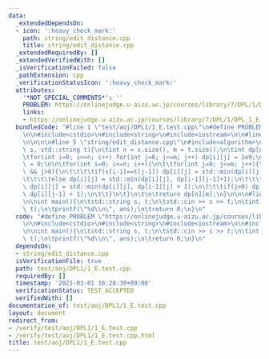 ```yaml
---
data:
  _extendedDependsOn:
  - icon: ':heavy_check_mark:'
    path: string/edit_distance.cpp
    title: string/edit_distance.cpp
  _extendedRequiredBy: []
  _extendedVerifiedWith: []
  _isVerificationFailed: false
  _pathExtension: cpp
  _verificationStatusIcon: ':heavy_check_mark:'
  attributes:
    '*NOT_SPECIAL_COMMENTS*': ''
    PROBLEM: https://onlinejudge.u-aizu.ac.jp/courses/library/7/DPL/1/DPL_1_E
    links:
    - https://onlinejudge.u-aizu.ac.jp/courses/library/7/DPL/1/DPL_1_E
  bundledCode: "#line 1 \"test/aoj/DPL1/1_E.test.cpp\"\n#define PROBLEM \"https://onlinejudge.u-aizu.ac.jp/courses/library/7/DPL/1/DPL_1_E\"\
    \n\n#include<cstdio>\n#include<string>\n#include<iostream>\n\n#line 1 \"string/edit_distance.cpp\"\
    \n\n\n\n#line 5 \"string/edit_distance.cpp\"\n#include<algorithm>\n\nint edit_distance(std::string\
    \ s, std::string t){\n\tint n = s.size(), m = t.size();\n\tint dp[n+1][m+1];\n\
    \tfor(int i=0; i<=n; i++) for(int j=0; j<=m; j++) dp[i][j] = 1e9;\n\tdp[0][0]\
    \ = 0;\n\n\tfor(int i=0; i<=n; i++){\n\t\tfor(int j=0; j<=m; j++){\n\t\t\tif(i>0\
    \ && j>0){\n\t\t\t\tif(s[i-1]==t[j-1]) dp[i][j] = std::min(dp[i][j], dp[i-1][j-1]);\n\
    \t\t\t\telse dp[i][j] = std::min(dp[i][j], dp[i-1][j-1]+1);\n\t\t\t}\n\t\t\tif(i>0)\
    \ dp[i][j] = std::min(dp[i][j], dp[i-1][j] + 1);\n\t\t\tif(j>0) dp[i][j] = std::min(dp[i][j],\
    \ dp[i][j-1] + 1);\n\t\t}\n\t}\n\t\n\treturn dp[n][m];\n}\n\n\n#line 8 \"test/aoj/DPL1/1_E.test.cpp\"\
    \n\nint main(){\n\tstd::string s, t;\n\tstd::cin >> s >> t;\n\tint ans = edit_distance(s,\
    \ t);\n\tprintf(\"%d\\n\", ans);\n\treturn 0;\n}\n"
  code: "#define PROBLEM \"https://onlinejudge.u-aizu.ac.jp/courses/library/7/DPL/1/DPL_1_E\"\
    \n\n#include<cstdio>\n#include<string>\n#include<iostream>\n\n#include\"../../../string/edit_distance.cpp\"\
    \n\nint main(){\n\tstd::string s, t;\n\tstd::cin >> s >> t;\n\tint ans = edit_distance(s,\
    \ t);\n\tprintf(\"%d\\n\", ans);\n\treturn 0;\n}\n"
  dependsOn:
  - string/edit_distance.cpp
  isVerificationFile: true
  path: test/aoj/DPL1/1_E.test.cpp
  requiredBy: []
  timestamp: '2021-03-01 16:28:30+09:00'
  verificationStatus: TEST_ACCEPTED
  verifiedWith: []
documentation_of: test/aoj/DPL1/1_E.test.cpp
layout: document
redirect_from:
- /verify/test/aoj/DPL1/1_E.test.cpp
- /verify/test/aoj/DPL1/1_E.test.cpp.html
title: test/aoj/DPL1/1_E.test.cpp
---
```

